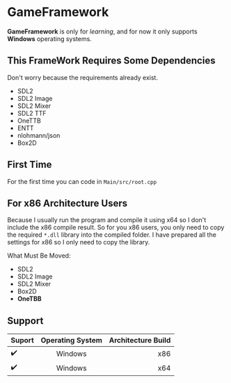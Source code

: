 # GameFramework
**GameFramework** is only for *learning*, and for now it only supports **Windows** operating systems.

## This FrameWork Requires Some Dependencies
Don't worry because the requirements already exist.
 - SDL2
 - SDL2 Image
 - SDL2 Mixer
 - SDL2 TTF
 - OneTTB
 - ENTT
 - nlohmann/json
 - Box2D
 
## First Time
For the first time you can code in `Main/src/root.cpp`

## For x86 Architecture Users
Because I usually run the program and compile it using x64 so I don't include the x86 compile result.
So for you x86 users, you only need to copy the required `*.dll` library into the compiled folder.
I have prepared all the settings for x86 so I only need to copy the library.

What Must Be Moved:
 - SDL2
 - SDL2 Image
 - SDL2 Mixer
 - Box2D
 - **OneTBB**

## Support
| Suport             | Operating System | Architecture Build  |
| ------------------ |:----------------:| -------------------:|
| :heavy_check_mark: | Windows          |         x86         |
| :heavy_check_mark: | Windows          |         x64         |

